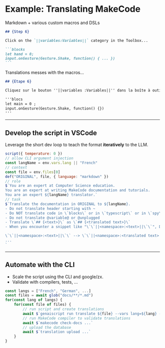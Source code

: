 # Example: Translating MakeCode

Markdown + various custom macros and DSLs

````markdown
## {Step 6}

Click on the `||variables:Variables||` category in the Toolbox...

```blocks
let hand = 0;
input.onGesture(Gesture.Shake, function() { ... })
``` 
````

Translations messes with the macros...

````markdown
## {Étape 6}

Cliquez sur le bouton ''||variables :Variables||'' dans la boîte à outils....

'''blocs
let main = 0 ;
input.onGesture(Gesture.Shake, function() {})
'''
````

---

## Develop the script in VSCode

Leverage the short dev loop to teach the format **iteratively** to the LLM.

````js
script({ temperature: 0 })
// allow CLI argument injection
const langName = env.vars.lang || "French"
// context
const file = env.files[0]
def("ORIGINAL", file, { language: "markdown" })
// role
$`You are an expert at Computer Science education. 
You are an expert at writing MakeCode documentation and tutorials. 
You are an expert ${langName} translator.`
// task
$`Translate the documentation in ORIGINAL to ${langName}.
- Do not translate header starting with ~
- Do NOT translate code in \`blocks\` or in \`typescript\` or in \`spy\` or in \`python\`. However, you can should comments.
- Do not translate @variable@ or @unplugged
- Translate \`## {<text>}\` as \`## {<translated text>}\`
- When you encounter a snippet like "\`\`||<namespace>:<text>||\`\`", DO NOT translate <namespace> and DO translate text.

\`\`||<namespace>:<text>||\`\` --> \`\`||<namespace>:<translated text>||\`\`
...
`
````

---

## Automate with the CLI

- Scale the script using the CLI and google/zx.
- Validate with compilers, tests, ...

```js
const langs = ["French", "German", ...]
const files = await glob("docs/**/*.md")
for(const lang of langs) {
    for(const file of files) {
        // run script and create translations
        await $`genaiscript run translate ${file} --vars lang=${lang} --apply-edits`
        // run MakeCode compiler to validate translations
        await $`makecode check-docs ...`
        // upload the database
        await $`translation upload ...`
    }
}
```
